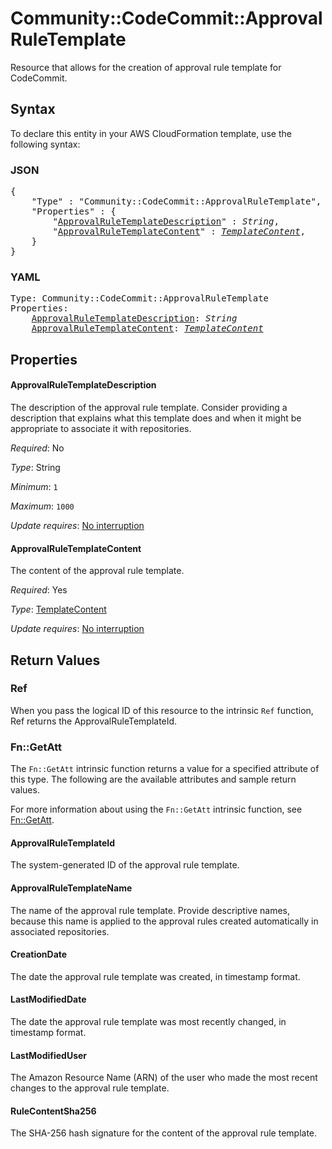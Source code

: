 # Community::CodeCommit::ApprovalRuleTemplate

Resource that allows for the creation of approval rule template for CodeCommit.

## Syntax

To declare this entity in your AWS CloudFormation template, use the following syntax:

### JSON

<pre>
{
    "Type" : "Community::CodeCommit::ApprovalRuleTemplate",
    "Properties" : {
        "<a href="#approvalruletemplatedescription" title="ApprovalRuleTemplateDescription">ApprovalRuleTemplateDescription</a>" : <i>String</i>,
        "<a href="#approvalruletemplatecontent" title="ApprovalRuleTemplateContent">ApprovalRuleTemplateContent</a>" : <i><a href="templatecontent.md">TemplateContent</a></i>,
    }
}
</pre>

### YAML

<pre>
Type: Community::CodeCommit::ApprovalRuleTemplate
Properties:
    <a href="#approvalruletemplatedescription" title="ApprovalRuleTemplateDescription">ApprovalRuleTemplateDescription</a>: <i>String</i>
    <a href="#approvalruletemplatecontent" title="ApprovalRuleTemplateContent">ApprovalRuleTemplateContent</a>: <i><a href="templatecontent.md">TemplateContent</a></i>
</pre>

## Properties

#### ApprovalRuleTemplateDescription

The description of the approval rule template. Consider providing a description that explains what this template does and when it might be appropriate to associate it with repositories.

_Required_: No

_Type_: String

_Minimum_: <code>1</code>

_Maximum_: <code>1000</code>

_Update requires_: [No interruption](https://docs.aws.amazon.com/AWSCloudFormation/latest/UserGuide/using-cfn-updating-stacks-update-behaviors.html#update-no-interrupt)

#### ApprovalRuleTemplateContent

The content of the approval rule template.

_Required_: Yes

_Type_: <a href="templatecontent.md">TemplateContent</a>

_Update requires_: [No interruption](https://docs.aws.amazon.com/AWSCloudFormation/latest/UserGuide/using-cfn-updating-stacks-update-behaviors.html#update-no-interrupt)

## Return Values

### Ref

When you pass the logical ID of this resource to the intrinsic `Ref` function, Ref returns the ApprovalRuleTemplateId.

### Fn::GetAtt

The `Fn::GetAtt` intrinsic function returns a value for a specified attribute of this type. The following are the available attributes and sample return values.

For more information about using the `Fn::GetAtt` intrinsic function, see [Fn::GetAtt](https://docs.aws.amazon.com/AWSCloudFormation/latest/UserGuide/intrinsic-function-reference-getatt.html).

#### ApprovalRuleTemplateId

The system-generated ID of the approval rule template.

#### ApprovalRuleTemplateName

The name of the approval rule template. Provide descriptive names, because this name is applied to the approval rules created automatically in associated repositories.

#### CreationDate

The date the approval rule template was created, in timestamp format.

#### LastModifiedDate

The date the approval rule template was most recently changed, in timestamp format.

#### LastModifiedUser

The Amazon Resource Name (ARN) of the user who made the most recent changes to the approval rule template.

#### RuleContentSha256

The SHA-256 hash signature for the content of the approval rule template.

